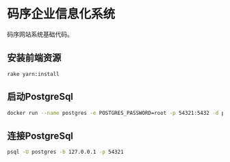 # 码序企业信息化系统

码序网站系统基础代码。

## 安装前端资源

```
rake yarn:install
```

## 启动PostgreSql

```bash
docker run --name postgres -e POSTGRES_PASSWORD=root -p 54321:5432 -d postgres
```

## 连接PostgreSql

```bash
psql -U postgres -b 127.0.0.1 -p 54321
```